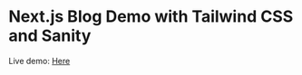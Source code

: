 # Next.js Blog Demo with Tailwind CSS and Sanity

Live demo: [Here](https://nextjs-blog-demo-sable.vercel.app/)
